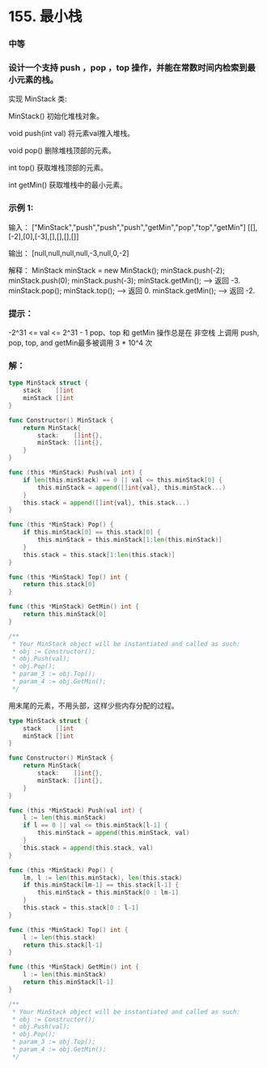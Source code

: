 # 155. 最小栈

### 中等

### 设计一个支持 push ，pop ，top 操作，并能在常数时间内检索到最小元素的栈。

实现 MinStack 类:

MinStack() 初始化堆栈对象。

void push(int val) 将元素val推入堆栈。

void pop() 删除堆栈顶部的元素。

int top() 获取堆栈顶部的元素。

int getMin() 获取堆栈中的最小元素。

### 示例 1:

输入：
["MinStack","push","push","push","getMin","pop","top","getMin"]
[[],[-2],[0],[-3],[],[],[],[]]

输出：
[null,null,null,null,-3,null,0,-2]

解释：
MinStack minStack = new MinStack();
minStack.push(-2);
minStack.push(0);
minStack.push(-3);
minStack.getMin();   --> 返回 -3.
minStack.pop();
minStack.top();      --> 返回 0.
minStack.getMin();   --> 返回 -2.

### 提示：

-2^31 <= val <= 2^31 - 1
pop、top 和 getMin 操作总是在 非空栈 上调用
push, pop, top, and getMin最多被调用 3 * 10^4 次

### 解：

```go
type MinStack struct {
	stack    []int
	minStack []int
}

func Constructor() MinStack {
	return MinStack{
		stack:    []int{},
		minStack: []int{},
	}
}

func (this *MinStack) Push(val int) {
	if len(this.minStack) == 0 || val <= this.minStack[0] {
		this.minStack = append([]int{val}, this.minStack...)
	}
	this.stack = append([]int{val}, this.stack...)
}

func (this *MinStack) Pop() {
	if this.minStack[0] == this.stack[0] {
		this.minStack = this.minStack[1:len(this.minStack)]
	}
	this.stack = this.stack[1:len(this.stack)]
}

func (this *MinStack) Top() int {
	return this.stack[0]
}

func (this *MinStack) GetMin() int {
	return this.minStack[0]
}

/**
 * Your MinStack object will be instantiated and called as such:
 * obj := Constructor();
 * obj.Push(val);
 * obj.Pop();
 * param_3 := obj.Top();
 * param_4 := obj.GetMin();
 */
```

用末尾的元素，不用头部，这样少些内存分配的过程。
```go
type MinStack struct {
	stack    []int
	minStack []int
}

func Constructor() MinStack {
	return MinStack{
		stack:    []int{},
		minStack: []int{},
	}
}

func (this *MinStack) Push(val int) {
	l := len(this.minStack)
	if l == 0 || val <= this.minStack[l-1] {
		this.minStack = append(this.minStack, val)
	}
	this.stack = append(this.stack, val)
}

func (this *MinStack) Pop() {
	lm, l := len(this.minStack), len(this.stack)
	if this.minStack[lm-1] == this.stack[l-1] {
		this.minStack = this.minStack[0 : lm-1]
	}
	this.stack = this.stack[0 : l-1]
}

func (this *MinStack) Top() int {
	l := len(this.stack)
	return this.stack[l-1]
}

func (this *MinStack) GetMin() int {
	l := len(this.minStack)
	return this.minStack[l-1]
}

/**
 * Your MinStack object will be instantiated and called as such:
 * obj := Constructor();
 * obj.Push(val);
 * obj.Pop();
 * param_3 := obj.Top();
 * param_4 := obj.GetMin();
 */
```